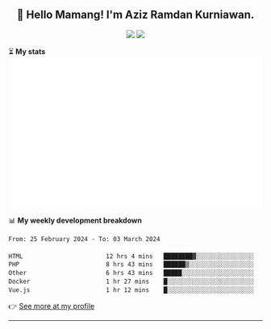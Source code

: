 <h2 align="center">👋 Hello Mamang! I'm Aziz Ramdan Kurniawan.</h2>  
<p align="center">
  <img src="https://komarev.com/ghpvc/?username=azizramdan">
  <img src="https://wakatime.com/badge/user/90056fa0-4c31-4eca-954e-2a3ac05896f9.svg">
</p>
    
⏳ **My stats**  
![](https://raw.githubusercontent.com/azizramdan/github-stats/master/generated/overview.svg#gh-dark-mode-only)

📊 **My weekly development breakdown**
<!--START_SECTION:waka-->

```txt
From: 25 February 2024 - To: 03 March 2024

HTML                       12 hrs 4 mins   ████████▓░░░░░░░░░░░░░░░░   35.28 %
PHP                        8 hrs 43 mins   ██████▒░░░░░░░░░░░░░░░░░░   25.47 %
Other                      6 hrs 43 mins   █████░░░░░░░░░░░░░░░░░░░░   19.62 %
Docker                     1 hr 27 mins    █░░░░░░░░░░░░░░░░░░░░░░░░   04.28 %
Vue.js                     1 hr 12 mins    █░░░░░░░░░░░░░░░░░░░░░░░░   03.54 %
```

<!--END_SECTION:waka-->
👉 [See more at my profile](https://wakatime.com/@azizramdan)
***
